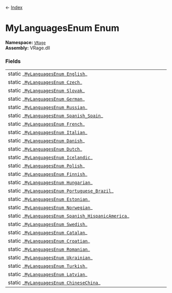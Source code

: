 ← [Index](index)
# MyLanguagesEnum Enum
**Namespace:** [`VRage`](VRage)  
**Assembly:** VRage.dll  
### Fields
<table style="width:100%;display:table">
<tr><td>static _<a href="VRage.English"><code>MyLanguagesEnum English</code></a>_</td><td></td></tr>
<tr><td>static _<a href="VRage.Czech"><code>MyLanguagesEnum Czech</code></a>_</td><td></td></tr>
<tr><td>static _<a href="VRage.Slovak"><code>MyLanguagesEnum Slovak</code></a>_</td><td></td></tr>
<tr><td>static _<a href="VRage.German"><code>MyLanguagesEnum German</code></a>_</td><td></td></tr>
<tr><td>static _<a href="VRage.Russian"><code>MyLanguagesEnum Russian</code></a>_</td><td></td></tr>
<tr><td>static _<a href="VRage.Spanish_Spain"><code>MyLanguagesEnum Spanish_Spain</code></a>_</td><td></td></tr>
<tr><td>static _<a href="VRage.French"><code>MyLanguagesEnum French</code></a>_</td><td></td></tr>
<tr><td>static _<a href="VRage.Italian"><code>MyLanguagesEnum Italian</code></a>_</td><td></td></tr>
<tr><td>static _<a href="VRage.Danish"><code>MyLanguagesEnum Danish</code></a>_</td><td></td></tr>
<tr><td>static _<a href="VRage.Dutch"><code>MyLanguagesEnum Dutch</code></a>_</td><td></td></tr>
<tr><td>static _<a href="VRage.Icelandic"><code>MyLanguagesEnum Icelandic</code></a>_</td><td></td></tr>
<tr><td>static _<a href="VRage.Polish"><code>MyLanguagesEnum Polish</code></a>_</td><td></td></tr>
<tr><td>static _<a href="VRage.Finnish"><code>MyLanguagesEnum Finnish</code></a>_</td><td></td></tr>
<tr><td>static _<a href="VRage.Hungarian"><code>MyLanguagesEnum Hungarian</code></a>_</td><td></td></tr>
<tr><td>static _<a href="VRage.Portuguese_Brazil"><code>MyLanguagesEnum Portuguese_Brazil</code></a>_</td><td></td></tr>
<tr><td>static _<a href="VRage.Estonian"><code>MyLanguagesEnum Estonian</code></a>_</td><td></td></tr>
<tr><td>static _<a href="VRage.Norwegian"><code>MyLanguagesEnum Norwegian</code></a>_</td><td></td></tr>
<tr><td>static _<a href="VRage.Spanish_HispanicAmerica"><code>MyLanguagesEnum Spanish_HispanicAmerica</code></a>_</td><td></td></tr>
<tr><td>static _<a href="VRage.Swedish"><code>MyLanguagesEnum Swedish</code></a>_</td><td></td></tr>
<tr><td>static _<a href="VRage.Catalan"><code>MyLanguagesEnum Catalan</code></a>_</td><td></td></tr>
<tr><td>static _<a href="VRage.Croatian"><code>MyLanguagesEnum Croatian</code></a>_</td><td></td></tr>
<tr><td>static _<a href="VRage.Romanian"><code>MyLanguagesEnum Romanian</code></a>_</td><td></td></tr>
<tr><td>static _<a href="VRage.Ukrainian"><code>MyLanguagesEnum Ukrainian</code></a>_</td><td></td></tr>
<tr><td>static _<a href="VRage.Turkish"><code>MyLanguagesEnum Turkish</code></a>_</td><td></td></tr>
<tr><td>static _<a href="VRage.Latvian"><code>MyLanguagesEnum Latvian</code></a>_</td><td></td></tr>
<tr><td>static _<a href="VRage.ChineseChina"><code>MyLanguagesEnum ChineseChina</code></a>_</td><td></td></tr>
</table>
